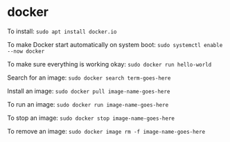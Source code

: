 # docker

To install: ```sudo apt install docker.io```

To make Docker start automatically on system boot: ```sudo systemctl enable --now docker```

To make sure everything is working okay: ```sudo docker run hello-world```

Search for an image: ```sudo docker search term-goes-here```

Install an image: ```sudo docker pull image-name-goes-here```

To run an image: ```sudo docker run image-name-goes-here```

To stop an image: ```sudo docker stop image-name-goes-here```

To remove an image: ```sudo docker image rm -f image-name-goes-here```
